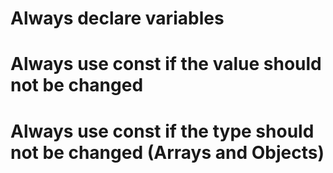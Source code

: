# Always declare variables
# Always use const if the value should not be changed
# Always use const if the type should not be changed (Arrays and Objects)